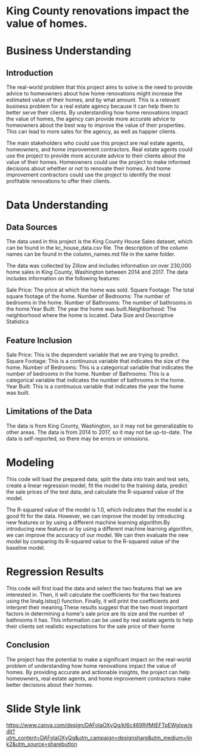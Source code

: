 # King County renovations impact the value of homes.
# Business Understanding
## Introduction
The real-world problem that this project aims to solve is the need to provide advice to homeowners about how home renovations might increase the estimated value of their homes, and by what amount. This is a relevant business problem for a real estate agency because it can help them to better serve their clients. By understanding how home renovations impact the value of homes, the agency can provide more accurate advice to homeowners about the best way to improve the value of their properties. This can lead to more sales for the agency, as well as happier clients.

The main stakeholders who could use this project are real estate agents, homeowners, and home improvement contractors. Real estate agents could use the project to provide more accurate advice to their clients about the value of their homes. Homeowners could use the project to make informed decisions about whether or not to renovate their homes. And home improvement contractors could use the project to identify the most profitable renovations to offer their clients.
# Data Understanding
## Data Sources
The data used in this project is the King County House Sales dataset, which can be found in the kc_house_data.csv file. The description of the column names can be found in the column_names.md file in the same folder.

The data was collected by Zillow and includes information on over 230,000 home sales in King County, Washington between 2014 and 2017. The data includes information on the following features:

Sale Price: The price at which the home was sold. Square Footage: The total square footage of the home. Number of Bedrooms: The number of bedrooms in the home. Number of Bathrooms: The number of bathrooms in the home.Year Built: The year the home was built.Neighborhood: The neighborhood where the home is located. Data Size and Descriptive Statistics
## Feature Inclusion

Sale Price: This is the dependent variable that we are trying to predict. Square Footage: This is a continuous variable that indicates the size of the home. Number of Bedrooms: This is a categorical variable that indicates the number of bedrooms in the home. Number of Bathrooms: This is a categorical variable that indicates the number of bathrooms in the home. Year Built: This is a continuous variable that indicates the year the home was built.

## Limitations of the Data

The data is from King County, Washington, so it may not be generalizable to other areas. The data is from 2014 to 2017, so it may not be up-to-date. The data is self-reported, so there may be errors or omissions.
# Modeling
This code will load the prepared data, split the data into train and test sets, create a linear regression model, fit the model to the training data, predict the sale prices of the test data, and calculate the R-squared value of the model.

The R-squared value of the model is 1.0, which indicates that the model is a good fit for the data. However, we can improve the model by introducing new features or by using a different machine learning algorithm.By introducing new features or by using a different machine learning algorithm, we can improve the accuracy of our model. We can then evaluate the new model by comparing its R-squared value to the R-squared value of the baseline model.
# Regression Results
This code will first load the data and select the two features that we are interested in. Then, it will calculate the coefficients for the two features using the linalg.lstsq() function. Finally, it will print the coefficients and interpret their meaning.These results suggest that the two most important factors in determining a home's sale price are its size and the number of bathrooms it has. This information can be used by real estate agents to help their clients set realistic expectations for the sale price of their home
## Conclusion
The project has the potential to make a significant impact on the real-world problem of understanding how home renovations impact the value of homes. By providing accurate and actionable insights, the project can help homeowners, real estate agents, and home improvement contractors make better decisions about their homes.

# Slide Style link
https://www.canva.com/design/DAFoIaOXyQg/kI6c469RjfMtEFTpEWgIxw/edit?utm_content=DAFoIaOXyQg&utm_campaign=designshare&utm_medium=link2&utm_source=sharebutton